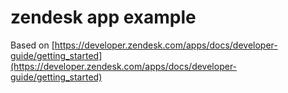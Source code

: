 # zendesk app example

Based on [https://developer.zendesk.com/apps/docs/developer-guide/getting_started](https://developer.zendesk.com/apps/docs/developer-guide/getting_started)
